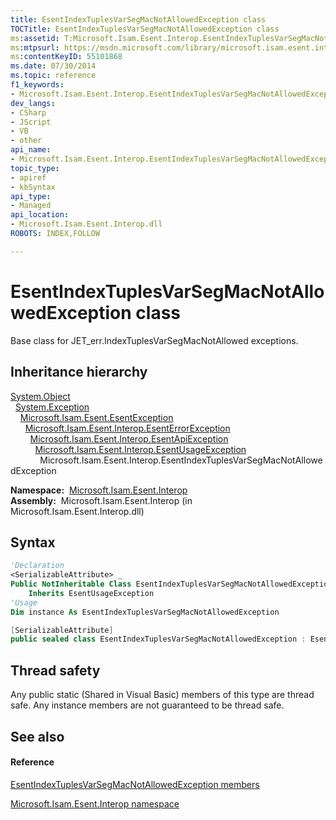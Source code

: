 ```yaml
---
title: EsentIndexTuplesVarSegMacNotAllowedException class
TOCTitle: EsentIndexTuplesVarSegMacNotAllowedException class
ms:assetid: T:Microsoft.Isam.Esent.Interop.EsentIndexTuplesVarSegMacNotAllowedException
ms:mtpsurl: https://msdn.microsoft.com/library/microsoft.isam.esent.interop.esentindextuplesvarsegmacnotallowedexception(v=EXCHG.10)
ms:contentKeyID: 55101868
ms.date: 07/30/2014
ms.topic: reference
f1_keywords:
- Microsoft.Isam.Esent.Interop.EsentIndexTuplesVarSegMacNotAllowedException
dev_langs:
- CSharp
- JScript
- VB
- other
api_name: 
- Microsoft.Isam.Esent.Interop.EsentIndexTuplesVarSegMacNotAllowedException
topic_type: 
- apiref
- kbSyntax
api_type: 
- Managed
api_location: 
- Microsoft.Isam.Esent.Interop.dll
ROBOTS: INDEX,FOLLOW

---
```


# EsentIndexTuplesVarSegMacNotAllowedException class

Base class for JET_err.IndexTuplesVarSegMacNotAllowed exceptions.

## Inheritance hierarchy

[System.Object](https://docs.microsoft.com/dotnet/api/system.object?redirectedfrom=MSDN)  
  [System.Exception](https://docs.microsoft.com/dotnet/api/system.exception?redirectedfrom=MSDN)  
    [Microsoft.Isam.Esent.EsentException](dn292088\(v=exchg.10\).md)  
      [Microsoft.Isam.Esent.Interop.EsentErrorException](dn274314\(v=exchg.10\).md)  
        [Microsoft.Isam.Esent.Interop.EsentApiException](dn334231\(v=exchg.10\).md)  
          [Microsoft.Isam.Esent.Interop.EsentUsageException](dn350849\(v=exchg.10\).md)  
            Microsoft.Isam.Esent.Interop.EsentIndexTuplesVarSegMacNotAllowedException  

**Namespace:**  [Microsoft.Isam.Esent.Interop](hh596136\(v=exchg.10\).md)  
**Assembly:**  Microsoft.Isam.Esent.Interop (in Microsoft.Isam.Esent.Interop.dll)

## Syntax

``` vb
'Declaration
<SerializableAttribute> _
Public NotInheritable Class EsentIndexTuplesVarSegMacNotAllowedException _
    Inherits EsentUsageException
'Usage
Dim instance As EsentIndexTuplesVarSegMacNotAllowedException
```

``` csharp
[SerializableAttribute]
public sealed class EsentIndexTuplesVarSegMacNotAllowedException : EsentUsageException
```

## Thread safety

Any public static (Shared in Visual Basic) members of this type are thread safe. Any instance members are not guaranteed to be thread safe.

## See also

#### Reference

[EsentIndexTuplesVarSegMacNotAllowedException members](dn350499\(v=exchg.10\).md)

[Microsoft.Isam.Esent.Interop namespace](hh596136\(v=exchg.10\).md)

